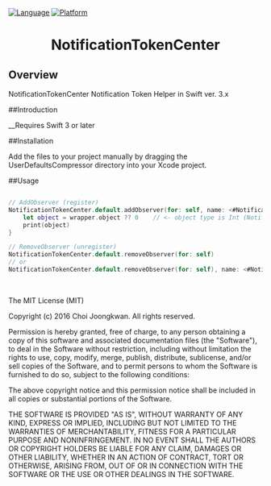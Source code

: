 

[![Language](http://img.shields.io/badge/language-swift-brightgreen.svg?style=flat)](https://developer.apple.com/swift)
[![Platform](https://img.shields.io/cocoapods/p/DeepLinkSDK.svg?style=flat)](https://developer.apple.com/ios)

<h1 align="center">NotificationTokenCenter</h1>

Overview
-------------
NotificationTokenCenter Notification Token Helper in Swift ver. 3.x<br/>

##Introduction

__Requires Swift 3 or later<br/>

##Installation

Add the files to your project manually by dragging the UserDefaultsCompressor directory into your Xcode project.


##Usage


```swift

// AddObserver (register)
NotificationTokenCenter.default.addObserver(for: self, name: <#Notification.Name#>) { (wrapper: NotificationWrapper<Int>) in
	let object = wrapper.object ?? 0	// <- object type is Int (NotificationWrapper<Int>)
	print(object)
}

// RemoveObserver (unregister)
NotificationTokenCenter.default.removeObserver(for: self)
// or
NotificationTokenCenter.default.removeObserver(for: self), name: <#Notification.Name#>)
```

<br>

The MIT License (MIT)

Copyright (c) 2016 Choi Joongkwan. All rights reserved.

Permission is hereby granted, free of charge, to any person obtaining a copy
of this software and associated documentation files (the "Software"), to deal
in the Software without restriction, including without limitation the rights
to use, copy, modify, merge, publish, distribute, sublicense, and/or sell
copies of the Software, and to permit persons to whom the Software is
furnished to do so, subject to the following conditions:

The above copyright notice and this permission notice shall be included in all
copies or substantial portions of the Software.

THE SOFTWARE IS PROVIDED "AS IS", WITHOUT WARRANTY OF ANY KIND, EXPRESS OR
IMPLIED, INCLUDING BUT NOT LIMITED TO THE WARRANTIES OF MERCHANTABILITY,
FITNESS FOR A PARTICULAR PURPOSE AND NONINFRINGEMENT. IN NO EVENT SHALL THE
AUTHORS OR COPYRIGHT HOLDERS BE LIABLE FOR ANY CLAIM, DAMAGES OR OTHER
LIABILITY, WHETHER IN AN ACTION OF CONTRACT, TORT OR OTHERWISE, ARISING FROM,
OUT OF OR IN CONNECTION WITH THE SOFTWARE OR THE USE OR OTHER DEALINGS IN THE
SOFTWARE.
